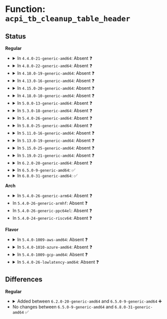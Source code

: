 # Function: <code>acpi_tb_cleanup_table_header</code>

## Status
<b>Regular</b>
<ul>
<li>
<details>
<summary>In <code>4.4.0-21-generic-amd64</code>: Absent ❓</summary>

```json
{
  "name": "acpi_tb_cleanup_table_header",
  "collision_type": "Unique Static",
  "inline_type": "Full",
  "funcs": [
    {
      "addr": 18446744071583717130,
      "name": "acpi_tb_cleanup_table_header",
      "external": false,
      "loc": "drivers/acpi/acpica/tbprint.c:99",
      "file": "drivers/acpi/acpica/tbprint.c",
      "inline": "not declared, inlined",
      "caller_inline": [
        "drivers/acpi/acpica/tbprint.c:acpi_tb_print_table_header"
      ],
      "caller_func": []
    }
  ],
  "symbols": []
}
```
</details>
</li>
<li>
<details>
<summary>In <code>4.8.0-22-generic-amd64</code>: Absent ❓</summary>

```json
{
  "name": "acpi_tb_cleanup_table_header",
  "collision_type": "Unique Static",
  "inline_type": "Full",
  "funcs": [
    {
      "addr": 18446744071584041541,
      "name": "acpi_tb_cleanup_table_header",
      "external": false,
      "loc": "drivers/acpi/acpica/tbprint.c:100",
      "file": "drivers/acpi/acpica/tbprint.c",
      "inline": "not declared, inlined",
      "caller_inline": [
        "drivers/acpi/acpica/tbprint.c:acpi_tb_print_table_header"
      ],
      "caller_func": []
    }
  ],
  "symbols": []
}
```
</details>
</li>
<li>
<details>
<summary>In <code>4.10.0-19-generic-amd64</code>: Absent ❓</summary>

```json
{
  "name": "acpi_tb_cleanup_table_header",
  "collision_type": "Unique Static",
  "inline_type": "Full",
  "funcs": [
    {
      "addr": 18446744071584183975,
      "name": "acpi_tb_cleanup_table_header",
      "external": false,
      "loc": "drivers/acpi/acpica/tbprint.c:100",
      "file": "drivers/acpi/acpica/tbprint.c",
      "inline": "not declared, inlined",
      "caller_inline": [
        "drivers/acpi/acpica/tbprint.c:acpi_tb_print_table_header"
      ],
      "caller_func": []
    }
  ],
  "symbols": []
}
```
</details>
</li>
<li>
<details>
<summary>In <code>4.13.0-16-generic-amd64</code>: Absent ❓</summary>

```json
{
  "name": "acpi_tb_cleanup_table_header",
  "collision_type": "Unique Static",
  "inline_type": "Full",
  "funcs": [
    {
      "addr": 18446744071584251588,
      "name": "acpi_tb_cleanup_table_header",
      "external": false,
      "loc": "drivers/acpi/acpica/tbprint.c:100",
      "file": "drivers/acpi/acpica/tbprint.c",
      "inline": "not declared, inlined",
      "caller_inline": [
        "drivers/acpi/acpica/tbprint.c:acpi_tb_print_table_header"
      ],
      "caller_func": []
    }
  ],
  "symbols": []
}
```
</details>
</li>
<li>
<details>
<summary>In <code>4.15.0-20-generic-amd64</code>: Absent ❓</summary>

```json
{
  "name": "acpi_tb_cleanup_table_header",
  "collision_type": "Unique Static",
  "inline_type": "Full",
  "funcs": [
    {
      "addr": 18446744071584610097,
      "name": "acpi_tb_cleanup_table_header",
      "external": false,
      "loc": "drivers/acpi/acpica/tbprint.c:100",
      "file": "drivers/acpi/acpica/tbprint.c",
      "inline": "not declared, inlined",
      "caller_inline": [
        "drivers/acpi/acpica/tbprint.c:acpi_tb_print_table_header"
      ],
      "caller_func": []
    }
  ],
  "symbols": []
}
```
</details>
</li>
<li>
<details>
<summary>In <code>4.18.0-10-generic-amd64</code>: Absent ❓</summary>

```json
{
  "name": "acpi_tb_cleanup_table_header",
  "collision_type": "Unique Static",
  "inline_type": "Full",
  "funcs": [
    {
      "addr": 18446744071584835881,
      "name": "acpi_tb_cleanup_table_header",
      "external": false,
      "loc": "drivers/acpi/acpica/tbprint.c:66",
      "file": "drivers/acpi/acpica/tbprint.c",
      "inline": "not declared, inlined",
      "caller_inline": [
        "drivers/acpi/acpica/tbprint.c:acpi_tb_print_table_header"
      ],
      "caller_func": []
    }
  ],
  "symbols": []
}
```
</details>
</li>
<li>
<details>
<summary>In <code>5.0.0-13-generic-amd64</code>: Absent ❓</summary>

```json
{
  "name": "acpi_tb_cleanup_table_header",
  "collision_type": "Unique Static",
  "inline_type": "Full",
  "funcs": [
    {
      "addr": 18446744071584939238,
      "name": "acpi_tb_cleanup_table_header",
      "external": false,
      "loc": "drivers/acpi/acpica/tbprint.c:66",
      "file": "drivers/acpi/acpica/tbprint.c",
      "inline": "not declared, inlined",
      "caller_inline": [
        "drivers/acpi/acpica/tbprint.c:acpi_tb_print_table_header"
      ],
      "caller_func": []
    }
  ],
  "symbols": []
}
```
</details>
</li>
<li>
<details>
<summary>In <code>5.3.0-18-generic-amd64</code>: Absent ❓</summary>

```json
{
  "name": "acpi_tb_cleanup_table_header",
  "collision_type": "Unique Static",
  "inline_type": "Full",
  "funcs": [
    {
      "addr": 18446744071585142129,
      "name": "acpi_tb_cleanup_table_header",
      "external": false,
      "loc": "drivers/acpi/acpica/tbprint.c:66",
      "file": "drivers/acpi/acpica/tbprint.c",
      "inline": "not declared, inlined",
      "caller_inline": [
        "drivers/acpi/acpica/tbprint.c:acpi_tb_print_table_header"
      ],
      "caller_func": []
    }
  ],
  "symbols": []
}
```
</details>
</li>
<li>
<details>
<summary>In <code>5.4.0-26-generic-amd64</code>: Absent ❓</summary>

```json
{
  "name": "acpi_tb_cleanup_table_header",
  "collision_type": "Unique Static",
  "inline_type": "Full",
  "funcs": [
    {
      "addr": 18446744071585278492,
      "name": "acpi_tb_cleanup_table_header",
      "external": false,
      "loc": "drivers/acpi/acpica/tbprint.c:66",
      "file": "drivers/acpi/acpica/tbprint.c",
      "inline": "not declared, inlined",
      "caller_inline": [
        "drivers/acpi/acpica/tbprint.c:acpi_tb_print_table_header"
      ],
      "caller_func": []
    }
  ],
  "symbols": []
}
```
</details>
</li>
<li>
<details>
<summary>In <code>5.8.0-25-generic-amd64</code>: Absent ❓</summary>

```json
{
  "name": "acpi_tb_cleanup_table_header",
  "collision_type": "Unique Static",
  "inline_type": "Full",
  "funcs": [
    {
      "addr": 18446744071585984595,
      "name": "acpi_tb_cleanup_table_header",
      "external": false,
      "loc": "drivers/acpi/acpica/tbprint.c:66",
      "file": "drivers/acpi/acpica/tbprint.c",
      "inline": "not declared, inlined",
      "caller_inline": [
        "drivers/acpi/acpica/tbprint.c:acpi_tb_print_table_header"
      ],
      "caller_func": []
    }
  ],
  "symbols": []
}
```
</details>
</li>
<li>
<details>
<summary>In <code>5.11.0-16-generic-amd64</code>: Absent ❓</summary>

```json
{
  "name": "acpi_tb_cleanup_table_header",
  "collision_type": "Unique Static",
  "inline_type": "Full",
  "funcs": [
    {
      "addr": 18446744071586107481,
      "name": "acpi_tb_cleanup_table_header",
      "external": false,
      "loc": "drivers/acpi/acpica/tbprint.c:66",
      "file": "drivers/acpi/acpica/tbprint.c",
      "inline": "not declared, inlined",
      "caller_inline": [
        "drivers/acpi/acpica/tbprint.c:acpi_tb_print_table_header"
      ],
      "caller_func": []
    }
  ],
  "symbols": []
}
```
</details>
</li>
<li>
<details>
<summary>In <code>5.13.0-19-generic-amd64</code>: Absent ❓</summary>

```json
{
  "name": "acpi_tb_cleanup_table_header",
  "collision_type": "Unique Static",
  "inline_type": "Full",
  "funcs": [
    {
      "addr": 18446744071585984288,
      "name": "acpi_tb_cleanup_table_header",
      "external": false,
      "loc": "drivers/acpi/acpica/tbprint.c:66",
      "file": "drivers/acpi/acpica/tbprint.c",
      "inline": "not declared, inlined",
      "caller_inline": [
        "drivers/acpi/acpica/tbprint.c:acpi_tb_print_table_header"
      ],
      "caller_func": []
    }
  ],
  "symbols": []
}
```
</details>
</li>
<li>
<details>
<summary>In <code>5.15.0-25-generic-amd64</code>: Absent ❓</summary>

```json
{
  "name": "acpi_tb_cleanup_table_header",
  "collision_type": "Unique Static",
  "inline_type": "Full",
  "funcs": [
    {
      "addr": 18446744071586473360,
      "name": "acpi_tb_cleanup_table_header",
      "external": false,
      "loc": "drivers/acpi/acpica/tbprint.c:66",
      "file": "drivers/acpi/acpica/tbprint.c",
      "inline": "not declared, inlined",
      "caller_inline": [
        "drivers/acpi/acpica/tbprint.c:acpi_tb_print_table_header"
      ],
      "caller_func": []
    }
  ],
  "symbols": []
}
```
</details>
</li>
<li>
<details>
<summary>In <code>5.19.0-21-generic-amd64</code>: Absent ❓</summary>

```json
{
  "name": "acpi_tb_cleanup_table_header",
  "collision_type": "Unique Static",
  "inline_type": "Full",
  "funcs": [
    {
      "addr": 18446744071587726450,
      "name": "acpi_tb_cleanup_table_header",
      "external": false,
      "loc": "drivers/acpi/acpica/tbprint.c:66",
      "file": "drivers/acpi/acpica/tbprint.c",
      "inline": "not declared, inlined",
      "caller_inline": [
        "drivers/acpi/acpica/tbprint.c:acpi_tb_print_table_header"
      ],
      "caller_func": []
    }
  ],
  "symbols": []
}
```
</details>
</li>
<li>
<details>
<summary>In <code>6.2.0-20-generic-amd64</code>: Absent ❓</summary>

```json
{
  "name": "acpi_tb_cleanup_table_header",
  "collision_type": "Unique Static",
  "inline_type": "Full",
  "funcs": [
    {
      "addr": 18446744071589046238,
      "name": "acpi_tb_cleanup_table_header",
      "external": false,
      "loc": "drivers/acpi/acpica/tbprint.c:67",
      "file": "drivers/acpi/acpica/tbprint.c",
      "inline": "not declared, inlined",
      "caller_inline": [
        "drivers/acpi/acpica/tbprint.c:acpi_tb_print_table_header"
      ],
      "caller_func": []
    }
  ],
  "symbols": []
}
```
</details>
</li>
<li>
<details>
<summary>In <code>6.5.0-9-generic-amd64</code>: ✅</summary>

```c
void acpi_tb_cleanup_table_header(struct acpi_table_header * out_header, struct acpi_table_header * header)
```

```json
{
  "name": "acpi_tb_cleanup_table_header",
  "collision_type": "Unique Static",
  "inline_type": "No",
  "funcs": [
    {
      "addr": 18446744071589337136,
      "name": "acpi_tb_cleanup_table_header",
      "external": false,
      "loc": "drivers/acpi/acpica/tbprint.c:67",
      "file": "drivers/acpi/acpica/tbprint.c",
      "inline": "seen, unknown",
      "caller_inline": [],
      "caller_func": [
        "drivers/acpi/acpica/tbprint.c:acpi_tb_print_table_header"
      ]
    }
  ],
  "symbols": [
    {
      "addr": 18446744071589337136,
      "name": "acpi_tb_cleanup_table_header",
      "section": ".text",
      "bind": "STB_LOCAL",
      "size": 208
    }
  ]
}
```
</details>
</li>
<li>
<details>
<summary>In <code>6.8.0-31-generic-amd64</code>: ✅</summary>

```c
void acpi_tb_cleanup_table_header(struct acpi_table_header * out_header, struct acpi_table_header * header)
```

```json
{
  "name": "acpi_tb_cleanup_table_header",
  "collision_type": "Unique Static",
  "inline_type": "No",
  "funcs": [
    {
      "addr": 18446744071589643952,
      "name": "acpi_tb_cleanup_table_header",
      "external": false,
      "loc": "drivers/acpi/acpica/tbprint.c:67",
      "file": "drivers/acpi/acpica/tbprint.c",
      "inline": "seen, unknown",
      "caller_inline": [],
      "caller_func": [
        "drivers/acpi/acpica/tbprint.c:acpi_tb_print_table_header"
      ]
    }
  ],
  "symbols": [
    {
      "addr": 18446744071589643952,
      "name": "acpi_tb_cleanup_table_header",
      "section": ".text",
      "bind": "STB_LOCAL",
      "size": 208
    }
  ]
}
```
</details>
</li>
</ul>
<b>Arch</b>
<ul>
<li>
<details>
<summary>In <code>5.4.0-26-generic-arm64</code>: Absent ❓</summary>

```json
{
  "name": "acpi_tb_cleanup_table_header",
  "collision_type": "Unique Static",
  "inline_type": "Full",
  "funcs": [
    {
      "addr": 18446603336497594196,
      "name": "acpi_tb_cleanup_table_header",
      "external": false,
      "loc": "drivers/acpi/acpica/tbprint.c:66",
      "file": "drivers/acpi/acpica/tbprint.c",
      "inline": "not declared, inlined",
      "caller_inline": [
        "drivers/acpi/acpica/tbprint.c:acpi_tb_print_table_header"
      ],
      "caller_func": []
    }
  ],
  "symbols": []
}
```
</details>
</li>
<li>
In <code>5.4.0-26-generic-armhf</code>: Absent ❓
</li>
<li>
In <code>5.4.0-26-generic-ppc64el</code>: Absent ❓
</li>
<li>
In <code>5.4.0-24-generic-riscv64</code>: Absent ❓
</li>
</ul>
<b>Flavor</b>
<ul>
<li>
<details>
<summary>In <code>5.4.0-1009-aws-amd64</code>: Absent ❓</summary>

```json
{
  "name": "acpi_tb_cleanup_table_header",
  "collision_type": "Unique Static",
  "inline_type": "Full",
  "funcs": [
    {
      "addr": 18446744071585123067,
      "name": "acpi_tb_cleanup_table_header",
      "external": false,
      "loc": "drivers/acpi/acpica/tbprint.c:66",
      "file": "drivers/acpi/acpica/tbprint.c",
      "inline": "not declared, inlined",
      "caller_inline": [
        "drivers/acpi/acpica/tbprint.c:acpi_tb_print_table_header"
      ],
      "caller_func": []
    }
  ],
  "symbols": []
}
```
</details>
</li>
<li>
<details>
<summary>In <code>5.4.0-1010-azure-amd64</code>: Absent ❓</summary>

```json
{
  "name": "acpi_tb_cleanup_table_header",
  "collision_type": "Unique Static",
  "inline_type": "Full",
  "funcs": [
    {
      "addr": 18446744071585038374,
      "name": "acpi_tb_cleanup_table_header",
      "external": false,
      "loc": "drivers/acpi/acpica/tbprint.c:66",
      "file": "drivers/acpi/acpica/tbprint.c",
      "inline": "not declared, inlined",
      "caller_inline": [
        "drivers/acpi/acpica/tbprint.c:acpi_tb_print_table_header"
      ],
      "caller_func": []
    }
  ],
  "symbols": []
}
```
</details>
</li>
<li>
<details>
<summary>In <code>5.4.0-1009-gcp-amd64</code>: Absent ❓</summary>

```json
{
  "name": "acpi_tb_cleanup_table_header",
  "collision_type": "Unique Static",
  "inline_type": "Full",
  "funcs": [
    {
      "addr": 18446744071585230076,
      "name": "acpi_tb_cleanup_table_header",
      "external": false,
      "loc": "drivers/acpi/acpica/tbprint.c:66",
      "file": "drivers/acpi/acpica/tbprint.c",
      "inline": "not declared, inlined",
      "caller_inline": [
        "drivers/acpi/acpica/tbprint.c:acpi_tb_print_table_header"
      ],
      "caller_func": []
    }
  ],
  "symbols": []
}
```
</details>
</li>
<li>
<details>
<summary>In <code>5.4.0-26-lowlatency-amd64</code>: Absent ❓</summary>

```json
{
  "name": "acpi_tb_cleanup_table_header",
  "collision_type": "Unique Static",
  "inline_type": "Full",
  "funcs": [
    {
      "addr": 18446744071585336236,
      "name": "acpi_tb_cleanup_table_header",
      "external": false,
      "loc": "drivers/acpi/acpica/tbprint.c:66",
      "file": "drivers/acpi/acpica/tbprint.c",
      "inline": "not declared, inlined",
      "caller_inline": [
        "drivers/acpi/acpica/tbprint.c:acpi_tb_print_table_header"
      ],
      "caller_func": []
    }
  ],
  "symbols": []
}
```
</details>
</li>
</ul>

## Differences
<b>Regular</b>
<ul>
<li>
<details>
<summary>Added between <code>6.2.0-20-generic-amd64</code> and <code>6.5.0-9-generic-amd64</code> ➕</summary>

```c
void acpi_tb_cleanup_table_header(struct acpi_table_header * out_header, struct acpi_table_header * header)
```
</details>
</li>
<li>
No changes between <code>6.5.0-9-generic-amd64</code> and <code>6.8.0-31-generic-amd64</code> ✅
</li>
</ul>
